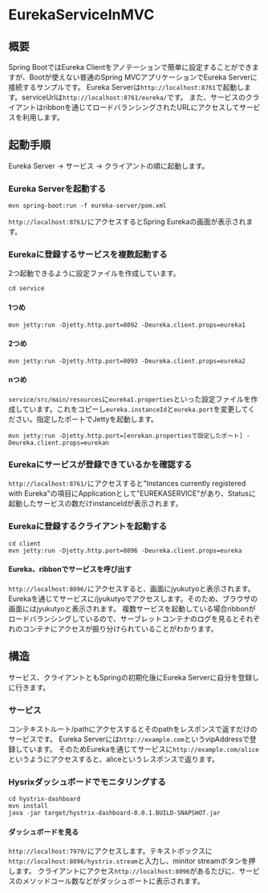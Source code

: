 # EurekaServiceInMVC

## 概要
Spring BootではEureka Clientをアノテーションで簡単に設定することができますが、Bootが使えない普通のSpring MVCアプリケーションでEureka Serverに接続するサンプルです。
Eureka Serverは`http://localhost:8761`で起動します。serviceUrlは`http://localhost:8761/eureka/`です。
また、サービスのクライアントはribbonを通じてロードバランシングされたURLにアクセスしてサービスを利用します。

## 起動手順
Eureka Server -> サービス -> クライアントの順に起動します。
### Eureka Serverを起動する
```
mvn spring-boot:run -f eureka-server/pom.xml
```
`http://localhost:8761/`にアクセスするとSpring Eurekaの画面が表示されます。
### Eurekaに登録するサービスを複数起動する
2つ起動できるように設定ファイルを作成しています。
```
cd service
```

#### 1つめ
`mvn jetty:run -Djetty.http.port=8092 -Deureka.client.props=eureka1`
#### 2つめ
`mvn jetty:run -Djetty.http.port=8093 -Deureka.client.props=eureka2`
#### nつめ
`service/src/main/resources`に`eureka1.properties`といった設定ファイルを作成しています。これをコピーし`eureka.instanceId`と`eureka.port`を変更してください。指定したポートでJettyを起動します。
```
mvn jetty:run -Djetty.http.port=[enrekan.propertiesで設定したポート] -Deureka.client.props=eurekan
```
### Eurekaにサービスが登録できているかを確認する
`http://localhost:8761/`にアクセスすると"Instances currently registered with Eureka"の項目にApplicationとして"EUREKASERVICE"があり、Statusに起動したサービスの数だけinstanceIdが表示されます。

### Eurekaに登録するクライアントを起動する
```
cd client
mvn jetty:run -Djetty.http.port=8096 -Deureka.client.props=eureka
```
#### Eureka、ribbonでサービスを呼び出す
`http://localhost:8096/`にアクセスすると、画面にjyukutyoと表示されます。
Eurekaを通じてサービスに/jyukutyoでアクセスします。そのため、ブラウザの画面にはjyukutyoと表示されます。
複数サービスを起動している場合ribbonがロードバランシングしているので、サーブレットコンテナのログを見るとそれぞれのコンテナにアクセスが振り分けられていることがわかります。

## 構造
サービス、クライアントともSpringの初期化後にEureka Serverに自分を登録しに行きます。
### サービス
コンテキストルート/pathにアクセスするとそのpathをレスポンスで返すだけのサービスです。
Eureka Serverには`http://example.com`というvipAddressで登録しています。
そのためEurekaを通じてサービスに`http://example.com/alice`というようにアクセスすると、aliceというレスポンスで返ります。

### Hysrixダッシュボードでモニタリングする
```
cd hystrix-dashboard
mvn install
java -jar target/hystrix-dashboard-0.0.1.BUILD-SNAPSHOT.jar
```

#### ダッシュボードを見る
`http://localhost:7979/`にアクセスします。テキストボックスに`http://localhost:8096/hystrix.stream`と入力し、minitor streamボタンを押します。
クライアントにアクセス`http://localhost:8096`があるたびに、サービスのメソッドコール数などがダッシュボートに表示されます。

